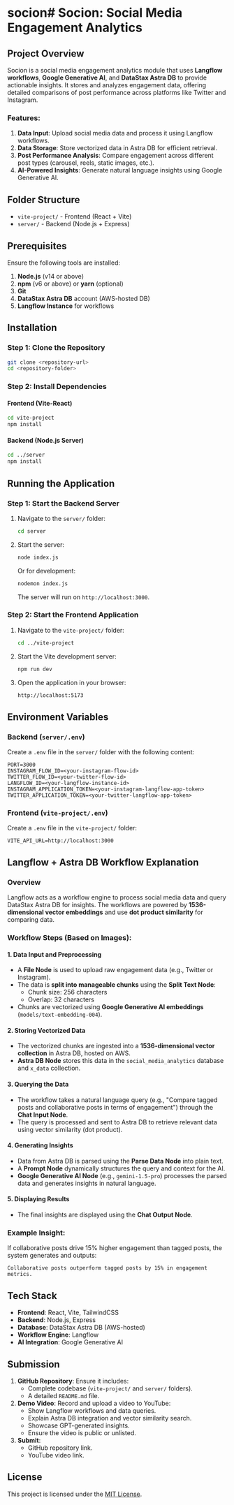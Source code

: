 # socion# Socion: Social Media Engagement Analytics

## Project Overview

Socion is a social media engagement analytics module that uses **Langflow workflows**, **Google Generative AI**, and **DataStax Astra DB** to provide actionable insights. It stores and analyzes engagement data, offering detailed comparisons of post performance across platforms like Twitter and Instagram.

### Features:

1. **Data Input**: Upload social media data and process it using Langflow workflows.
2. **Data Storage**: Store vectorized data in Astra DB for efficient retrieval.
3. **Post Performance Analysis**: Compare engagement across different post types (carousel, reels, static images, etc.).
4. **AI-Powered Insights**: Generate natural language insights using Google Generative AI.

## Folder Structure

- `vite-project/` - Frontend (React + Vite)
- `server/` - Backend (Node.js + Express)

## Prerequisites

Ensure the following tools are installed:

1. **Node.js** (v14 or above)
2. **npm** (v6 or above) or **yarn** (optional)
3. **Git**
4. **DataStax Astra DB** account (AWS-hosted DB)
5. **Langflow Instance** for workflows

## Installation

### Step 1: Clone the Repository

```bash
git clone <repository-url>
cd <repository-folder>
```

### Step 2: Install Dependencies

#### Frontend (Vite-React)

```bash
cd vite-project
npm install
```

#### Backend (Node.js Server)

```bash
cd ../server
npm install
```

## Running the Application

### Step 1: Start the Backend Server

1. Navigate to the `server/` folder:
   ```bash
   cd server
   ```
2. Start the server:
   ```bash
   node index.js
   ```
   Or for development:
   ```bash
   nodemon index.js
   ```
   The server will run on `http://localhost:3000`.

### Step 2: Start the Frontend Application

1. Navigate to the `vite-project/` folder:
   ```bash
   cd ../vite-project
   ```
2. Start the Vite development server:
   ```bash
   npm run dev
   ```
3. Open the application in your browser:
   ```bash
   http://localhost:5173
   ```

## Environment Variables

### Backend (`server/.env`)

Create a `.env` file in the `server/` folder with the following content:

```
PORT=3000
INSTAGRAM_FLOW_ID=<your-instagram-flow-id>
TWITTER_FLOW_ID=<your-twitter-flow-id>
LANGFLOW_ID=<your-langflow-instance-id>
INSTAGRAM_APPLICATION_TOKEN=<your-instagram-langflow-app-token>
TWITTER_APPLICATION_TOKEN=<your-twitter-langflow-app-token>
```

### Frontend (`vite-project/.env`)

Create a `.env` file in the `vite-project/` folder:

```
VITE_API_URL=http://localhost:3000
```

## Langflow + Astra DB Workflow Explanation

### Overview

Langflow acts as a workflow engine to process social media data and query DataStax Astra DB for insights. The workflows are powered by **1536-dimensional vector embeddings** and use **dot product similarity** for comparing data.

### Workflow Steps (Based on Images):

#### **1. Data Input and Preprocessing**

- A **File Node** is used to upload raw engagement data (e.g., Twitter or Instagram).
- The data is **split into manageable chunks** using the **Split Text Node**:
  - Chunk size: 256 characters
  - Overlap: 32 characters
- Chunks are vectorized using **Google Generative AI embeddings** (`models/text-embedding-004`).

#### **2. Storing Vectorized Data**

- The vectorized chunks are ingested into a **1536-dimensional vector collection** in Astra DB, hosted on AWS.
- **Astra DB Node** stores this data in the `social_media_analytics` database and `x_data` collection.

#### **3. Querying the Data**

- The workflow takes a natural language query (e.g., "Compare tagged posts and collaborative posts in terms of engagement") through the **Chat Input Node**.
- The query is processed and sent to Astra DB to retrieve relevant data using vector similarity (dot product).

#### **4. Generating Insights**

- Data from Astra DB is parsed using the **Parse Data Node** into plain text.
- A **Prompt Node** dynamically structures the query and context for the AI.
- **Google Generative AI Node** (e.g., `gemini-1.5-pro`) processes the parsed data and generates insights in natural language.

#### **5. Displaying Results**

- The final insights are displayed using the **Chat Output Node**.

### Example Insight:

If collaborative posts drive 15% higher engagement than tagged posts, the system generates and outputs:

```
Collaborative posts outperform tagged posts by 15% in engagement metrics.
```

## Tech Stack

- **Frontend**: React, Vite, TailwindCSS
- **Backend**: Node.js, Express
- **Database**: DataStax Astra DB (AWS-hosted)
- **Workflow Engine**: Langflow
- **AI Integration**: Google Generative AI

## Submission

1. **GitHub Repository**: Ensure it includes:
   - Complete codebase (`vite-project/` and `server/` folders).
   - A detailed `README.md` file.
2. **Demo Video**: Record and upload a video to YouTube:
   - Show Langflow workflows and data queries.
   - Explain Astra DB integration and vector similarity search.
   - Showcase GPT-generated insights.
   - Ensure the video is public or unlisted.
3. **Submit**:
   - GitHub repository link.
   - YouTube video link.

## License

This project is licensed under the [MIT License](./LICENSE).
